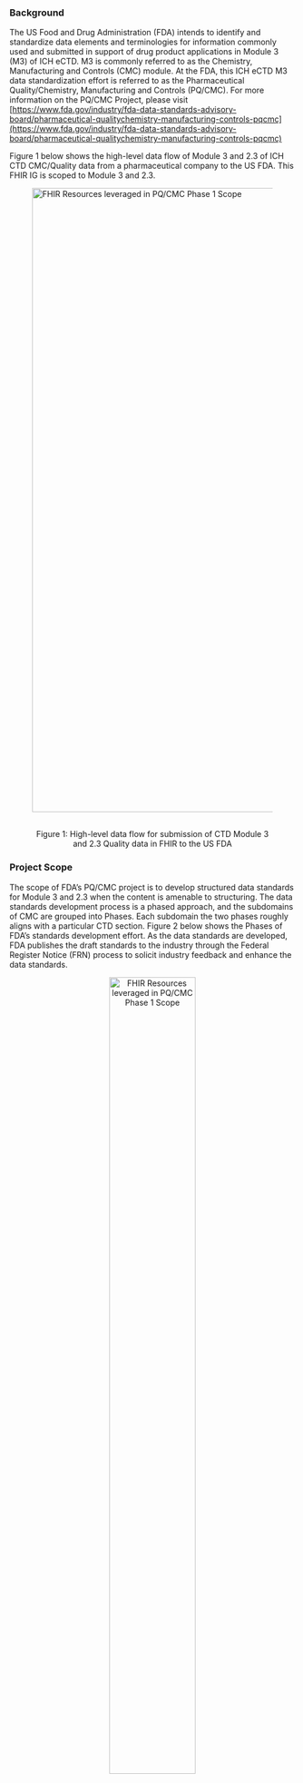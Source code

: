 ### Background

The US Food and Drug Administration (FDA) intends to identify and standardize data elements and terminologies for information commonly used and submitted in support of drug product applications in Module 3 (M3) of ICH eCTD. M3 is commonly referred to as the Chemistry, Manufacturing and Controls (CMC) module. At the FDA, this ICH eCTD M3 data standardization effort is referred to as the Pharmaceutical Quality/Chemistry, Manufacturing and Controls (PQ/CMC). For more information on the PQ/CMC Project, please visit [https://www.fda.gov/industry/fda-data-standards-advisory-board/pharmaceutical-qualitychemistry-manufacturing-controls-pqcmc](https://www.fda.gov/industry/fda-data-standards-advisory-board/pharmaceutical-qualitychemistry-manufacturing-controls-pqcmc)

Figure 1 below shows the high-level data flow of Module 3 and 2.3 of ICH CTD CMC/Quality data from a pharmaceutical company to the US FDA.  This FHIR IG is scoped to Module 3 and 2.3.

<figure>
  <img style="padding-top:0;padding-bottom:30px" width="1100px" src="figure1.png" alt="FHIR Resources leveraged in PQ/CMC Phase 1 Scope"/>
  <figcaption style="text-align: center">Figure 1: High-level data flow for submission of CTD Module 3 and 2.3 Quality data in FHIR to the US FDA</figcaption>
</figure>

### Project Scope

The scope of FDA’s PQ/CMC project is to develop structured data standards for Module 3 and 2.3 when the content is amenable to structuring.  The data standards development process is a phased approach, and the subdomains of CMC are grouped into Phases. Each subdomain the two phases roughly aligns with a particular CTD section.  Figure 2 below shows the Phases of FDA’s standards development effort.  As the data standards are developed, FDA publishes the draft standards to the industry through the Federal Register Notice (FRN) process to solicit industry feedback and enhance the data standards.


<figure>
  <center><img style="padding-top:0;padding-bottom:30px;width: 60%; margin: auto;"  src="figure2.png" alt="FHIR Resources leveraged in PQ/CMC Phase 1 Scope"/></center>
  <figcaption style="text-align: center">Figure 2: Data Standards development Phases</figcaption>
</figure>

#### IG Scope

This PQ/CMC FHIR IG is eventually intended to represent all the US FDA’s PQ/CMC data standards developed across all Phases.

- Overall, this FHIR IG is planned to follow an iterative approach, meaning that as new subdomains of the Phases & sections of eCTD M3 are structured and represented in FHIR, new FHIR profiles will be added to this IG to represent the content of those specific eCTD M3 sections.

-  In support of an iterative PQ/CMC IG approach, the Phases have been further grouped into implementable smaller groups called “Stages”.  For each iteration of this IG, FDA plans to ballot and publish in Stages.  Each new Stage will cover a particular set of subdomains/eCTD sections of the larger PQ/CMC domain.   For example, this first ballot is planned for HL7 **May 2024 ballot cycle** and is referred to as Stage 1.  This Stage 1 covers the following CTD sections:

    - Description and Composition of the Drug Product (eCTD 3.2.P.1)
    - General Substance Information (eCTD 3.2.S.1)
    - Control of Materials (eCTD 3.2.S.2.3)
    - Specification (eCTD 3.2.S.4.1; 3.2.P.4.1; 3.2.P.5.1)

-  In the future, FDA will add Stage 2 subdomains to this IG and will take Stage 2 subdomains to HL7 ballot, and so on.  Ballot dates for future Stages have not yet been finalized.

-  The FHIR Profiles defined in this IG are aligned with eCTD v 4.0.

-  The Stage 1 eCTD sections and FHIR Profiles are currently limited to the Solid Oral Dosage Form (SODF).
-  All co-packaged products that include Diluents are out of scope at this time.

**NOTE:** _When formally announced by FDA, the version(s) of this Implementation Guide specified by FDA will define the instructions for FHIR-based submissions of Pharmaceutical Quality, Chemistry, Manufacturing & Controls data to FDA._

#### HL7 Biomedical Research & Regulation (BR&R) Work Group 

The PQ/CMC Project is sponsored by the HL7 Biomedical Research and Regulation (BR&R) Work Group (WG). At HL7, this project is referred to as Pharmaceutical Quality. BR&R WG maintains a Confluence page for this project is here [https://confluence.hl7.org/display/BRR/Pharmaceutical+Quality+%28PQ%29+-+Regulatory+Use+Case](https://confluence.hl7.org/display/BRR/Pharmaceutical+Quality+%28PQ%29+-+Regulatory+Use+Case)

There is another project in HL7 BR&R that covers the same domain of Pharmaceutical Quality.  That project’s focus is on data exchanges of CMC data that is internal to biopharmaceutical companies.  It is often referred to as Pharmaceutical Quality (Industry).  BR&R WG Confluence page for this Industry project is here [https://confluence.hl7.org/display/BRR/Pharmaceutical+Quality+%28PQ%29+-+Industry+Use+Case](https://confluence.hl7.org/display/BRR/Pharmaceutical+Quality+%28PQ%29+-+Industry+Use+Case)


### IG Overview

#### FHIR Resources and Profiles

Version 1.0.0 of the PQ/CMC IG is bound to FHIR R5. It consists of four FHIR bundle profiles that are scoped to the FDA PQ/CMC Phase 1, Stage 1 requirements and are aligned with sections of Module 3 of ICH CTD version 4.0 as indicated by the profile name.

The FHIR resources leveraged in all of Phase 1 are listed below and represented in Figure 3 below. The four Stage 1 FHIR bundle profiles are composed from eight FHIR Resources. These eight FHIR Resources are identified in the list below with an "*" asterisk after the Resource name.

Note: The first 2 FHIR Resources – Bundle and Composition are organizational profiles used to package the content/domain resources. 

1.       Bundle *
2.       Composition *
3.       DiagnosticReport
4.       Ingredient *
5.       Medication
6.       MedicinalProductDefinition *
7.       Observation
8.       Organization *
9.       PlanDefinition *
10.   ResearchStudy
11.   Substance
12.   SubstanceDefinition *
13.   ManufacturedItemDefinition *

{::options parse_block_html="false" /}
<figure>
  <img style="padding-top:0;padding-bottom:30px" width="1200px" src="figure3.png" alt="FHIR Resources leveraged in PQ/CMC Phase 1 Scope"/>
  <figcaption style="text-align: center">Figure 3: PQ/CMC Phase 1 Scope FHIR Resources</figcaption>
</figure>

{::options parse_block_html="true" /}

#### PQ/CMC FHIR Profiles

As mentioned above, the PQ/CMC project Phase 1 structured data requirements are represented in the PQ/CMC FHIR IG. These Profiles have been designed at the boundary of the leaf-level sections of Module 3 of eCTD v 4.0. The table below contains a mapping of the FHIR Profiles to the Phase 1 requirements. The PQ/CMC FHIR profiles can be accessed through the “eCTD Profiles” menu in the main bar at the top of this page.

<table>
  <tr>
   <td><strong>No.</strong>
   </td>
   <td><strong>PQ/CMC FHIR Profile Name</strong>
   </td>
   <td><strong>eCTD Module 3 Section</strong>
   </td>
  </tr>
  <tr>
   <td>1
   </td>
   <td>Product Description and Composition of the Drug Product
   </td>
   <td>3.2.P.1.0
   </td>
  </tr>
  <tr>
   <td>2
   </td>
   <td>Product Batch Formula
   </td>
   <td>3.2.P.3.2
   </td>
  </tr>
  <tr>
   <td>3
   </td>
   <td>Product Characterisation of Impurities
   </td>
   <td>3.2.P.5.5
   </td>
  </tr>
  <tr>
   <td>4
   </td>
   <td>Product Container Closure
   </td>
   <td>3.2.P.7.0
   </td>
  </tr>
  <tr>
   <td>5
   </td>
   <td>Substance General Information
   </td>
   <td>3.2.S.1.0
   </td>
  </tr>
  <tr>
   <td>6
   </td>
   <td>Substance Control of Materials
   </td>
   <td>3.2.S.2.3
   </td>
  </tr>
  <tr>
   <td>7
   </td>
   <td>Substance Characterisation
   </td>
   <td>3.2.S.3
   </td>
  </tr>
  <tr>
   <td>8
   </td>
   <td>Substance Container Closure System
   </td>
   <td>3.2.S.6.0
   </td>
  </tr>
  <tr>
   <td>9
   </td>
   <td>Specification
   </td>
   <td>3.2.S.4.1; 3.2.P.4.1; 3.2.P.5.1
   </td>
  </tr>
  <tr>
   <td>10
   </td>
   <td>Batch Analyses
   </td>
   <td>3.2.S.4.4; 3.2.P.5.4
   </td>
  </tr>
  <tr>
   <td>11
   </td>
   <td>Stability Summary
   </td>
   <td>3.2.S.7.1; 3.2.P.8.1
   </td>
  </tr>
  <tr>
   <td>12
   </td>
   <td>Stability Data
   </td>
   <td>3.2.S.7.3; 3.2.P.8.3
   </td>
  </tr>
</table>


#### Credits

The development of this Implementation Guide is an initiative funded by the US FDA.

- Primary IG authors: 
    - Catherine Hosage Norman (mailto: chn@module3solutions.com)
    - Smita Hastak (mailto: shastak@samvit-solutions.com)
    - Lisa-Marie Schick (mailto: lschick@samvit-solutions.com)
    - Bill Friggle (mailto: wfriggle@samvit-solutions.com)
    - Christopher Norman (mailto: chris@module3solutions.com)

- Program Management:
	- Scott Gordon (mailto: [pq-cmc@fda.hhs.gov](mailto:pq-cmc@fda.hhs.gov))
  - Josiah Tindor (IBM PM)
  
At HL7, The the PQ/CMC Projects is Sponsored sponsored by the HL7 Biomedical Research & Regulation (BR&R) work Work groupGroup.

#### IP Statements
{% include ip-statements.xhtml %} 

#### Dependencies
{% include dependency-table.xhtml %}

#### Globals
{% include globals-table.xhtml %}
